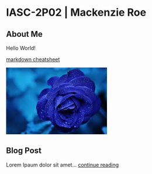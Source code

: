 # IASC-2P02 | Mackenzie Roe

## About Me

Hello World!

[markdown cheatsheet](https://guides.github.com/pdfs/markdown-cheatsheet-online.pdf)

![](images/download.png)

## Blog Post

Lorem Ipaum dolor sit amet... [continue reading](blog)
